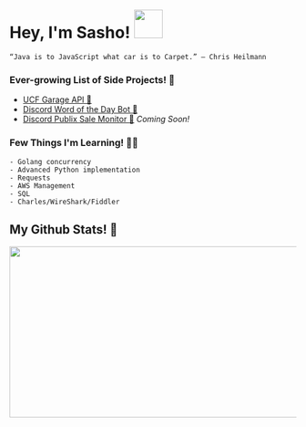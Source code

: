 # Hey, I'm Sasho! <img src="https://raw.githubusercontent.com/verma-anushka/verma-anushka/master/gifs/wave.gif" width="50px">

`“Java is to JavaScript what car is to Carpet.” – Chris Heilmann`

### Ever-growing List of Side Projects! 🏁
- [UCF Garage API 🚗](https://github.com/sasho2k/University-Of-Central-Florida-Garage-API)
- [Discord Word of the Day Bot 🌄](https://github.com/sasho2k/discord-word-of-the-day)
- [Discord Publix Sale Monitor 🏪]() *Coming Soon!*

### Few Things I'm Learning! 👨‍🎓
```
- Golang concurrency
- Advanced Python implementation
- Requests
- AWS Management
- SQL
- Charles/WireShark/Fiddler
```

## My Github Stats! 🎌

<img src="https://github-readme-stats.vercel.app/api?username=sasho2k&show_icons=true&theme=dracula" align="left" height="300" width="1200">
